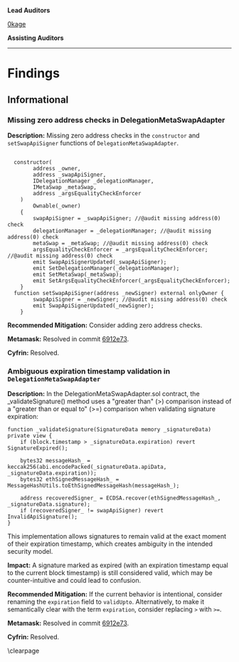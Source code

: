 **Lead Auditors**

[0kage](https://twitter.com/0kage_eth)

**Assisting Auditors**



---

# Findings
## Informational


### Missing zero address checks in DelegationMetaSwapAdapter

**Description:** Missing zero address checks in the `constructor` and `setSwapApiSigner` functions of `DelegationMetaSwapAdapter`.

```solidity

  constructor(
        address _owner,
        address _swapApiSigner,
        IDelegationManager _delegationManager,
        IMetaSwap _metaSwap,
        address _argsEqualityCheckEnforcer
    )
        Ownable(_owner)
    {
        swapApiSigner = _swapApiSigner; //@audit missing address(0) check
        delegationManager = _delegationManager; //@audit missing address(0) check
        metaSwap = _metaSwap; //@audit missing address(0) check
        argsEqualityCheckEnforcer = _argsEqualityCheckEnforcer; //@audit missing address(0) check
        emit SwapApiSignerUpdated(_swapApiSigner);
        emit SetDelegationManager(_delegationManager);
        emit SetMetaSwap(_metaSwap);
        emit SetArgsEqualityCheckEnforcer(_argsEqualityCheckEnforcer);
    }
  function setSwapApiSigner(address _newSigner) external onlyOwner {
        swapApiSigner = _newSigner; //@audit missing address(0) check
        emit SwapApiSignerUpdated(_newSigner);
    }
```



**Recommended Mitigation:** Consider adding zero address checks.

**Metamask:** Resolved in commit [6912e73](https://github.com/MetaMask/delegation-framework/commit/6912e732e2ed65699152c6bfdb46a0ed433f1263).

**Cyfrin:** Resolved.


### Ambiguous expiration timestamp validation in `DelegationMetaSwapAdapter`

**Description:** In the DelegationMetaSwapAdapter.sol contract, the _validateSignature() method uses a "greater than" (>) comparison instead of a "greater than or equal to" (>=) comparison when validating signature expiration:

```solidity
function _validateSignature(SignatureData memory _signatureData) private view {
    if (block.timestamp > _signatureData.expiration) revert SignatureExpired();

    bytes32 messageHash_ = keccak256(abi.encodePacked(_signatureData.apiData, _signatureData.expiration));
    bytes32 ethSignedMessageHash_ = MessageHashUtils.toEthSignedMessageHash(messageHash_);

    address recoveredSigner_ = ECDSA.recover(ethSignedMessageHash_, _signatureData.signature);
    if (recoveredSigner_ != swapApiSigner) revert InvalidApiSignature();
}
```

This implementation allows signatures to remain valid at the exact moment of their expiration timestamp, which creates ambiguity in the intended security model.

**Impact:** A signature marked as expired (with an expiration timestamp equal to the current block timestamp) is still considered valid, which may be counter-intuitive and could lead to confusion.

**Recommended Mitigation:** If the current behavior is intentional, consider renaming the `expiration` field to `validUpto`. Alternatively, to make it semantically clear with the term `expiration`, consider replacing `>` with `>=`.

**Metamask:** Resolved in commit [6912e73](https://github.com/MetaMask/delegation-framework/commit/6912e732e2ed65699152c6bfdb46a0ed433f1263).

**Cyfrin:** Resolved.

\clearpage